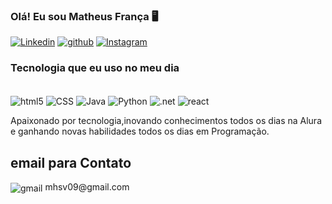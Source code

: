 ### Olá! Eu sou Matheus França 🖥️

[![Linkedin](https://img.shields.io/badge/LinkedIn-0077B5?style=for-the-badge&logo=linkedin&logoColor=white)](https://www.linkedin.com/in/matheus-ss-3a2a49200/)
[![github](https://img.shields.io/badge/GitHub-100000?style=for-the-badge&logo=github&logoColor=white)](https://github.com/Matheus77f)
[![Instagram](https://img.shields.io/badge/Instagram-E4405F?style=for-the-badge&logo=instagram&logoColor=white)](https://www.instagram.com/matheusfranca2298/)




### Tecnologia que eu uso no meu dia 

<div style="display: inline_bock"><br/>
<img align="center" alt="html5"  src="https://img.shields.io/badge/HTML-239120?style=for-the-badge&logo=html5&logoColor=white"/>
<img align="center" alt="CSS"  src="https://img.shields.io/badge/CSS-239120?&style=for-the-badge&logo=css3&logoColor=white"/>
<img align="center" alt="Java"  src="https://img.shields.io/badge/JavaScript-F7DF1E?style=for-the-badge&logo=javascript&logoColor=black"/>
<img align="center" alt="Python"  src="https://img.shields.io/badge/Python-3776AB?style=for-the-badge&logo=python&logoColor=white"/>
<img align="center" alt=".net"  src="https://img.shields.io/badge/.NET-5C2D91?style=for-the-badge&logo=.net&logoColor=white"/>
<img align="center" alt="react"  src="https://img.shields.io/badge/React-20232A?style=for-the-badge&logo=react&logoColor=61DAFB"/>
</div>

Apaixonado por tecnologia,inovando conhecimentos todos os dias na Alura e ganhando novas habilidades todos os dias em Programação.

## email para Contato 
<img align="center" alt="gmail" src="https://img.shields.io/badge/Gmail-D14836?style=for-the-badge&logo=gmail&logoColor=white"/>
mhsv09@gmail.com


